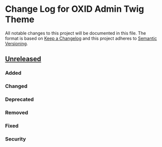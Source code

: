 # Change Log for OXID Admin Twig Theme

All notable changes to this project will be documented in this file.
The format is based on [Keep a Changelog](http://keepachangelog.com/)
and this project adheres to [Semantic Versioning](http://semver.org/).

## [Unreleased]

### Added
 
### Changed

### Deprecated

### Removed

### Fixed

### Security

[Unreleased]: https://github.com/OXID-eSales/twig-admin-theme/commits/HEAD
